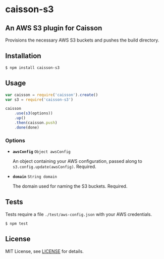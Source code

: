 # caisson-s3

## An AWS S3 plugin for Caisson

Provisions the necessary AWS S3 buckets and pushes the build directory.

## Installation

```
$ npm install caisson-s3
```

## Usage

```js
var caisson = require('caisson').create()
var s3 = require('caisson-s3')

caisson
    .use(s3(options))
    .up()
    .then(caisson.push)
    .done(done)
```

### Options

- **`awsConfig`** `Object awsConfig`

    An object containing your AWS configuration, passed along to `s3.config.update(awsConfig)`. Required.

- **`domain`** `String domain`

    The domain used for naming the S3 buckets. Required.

## Tests

Tests require a file `./test/aws-config.json` with your AWS credentials.

```
$ npm test
```

## License

MIT License, see [LICENSE][license] for details.

[#]: #
[license]: https://github.com/christophercliff/caisson-s3/blob/master/LICENSE.md
